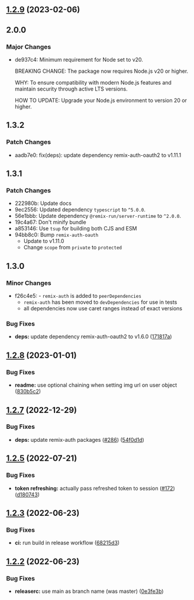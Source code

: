 ## [1.2.9](https://github.com/JosteinKringlen/remix-auth-spotify/compare/v1.2.8...v1.2.9) (2023-02-06)

## 2.0.0

### Major Changes

- de937c4: Minimum requirement for Node set to v20.

  BREAKING CHANGE: The package now requires Node.js v20 or higher.

  WHY: To ensure compatibility with modern Node.js features and maintain security through active LTS versions.

  HOW TO UPDATE: Upgrade your Node.js environment to version 20 or higher.

## 1.3.2

### Patch Changes

- aadb7e0: fix(deps): update dependency remix-auth-oauth2 to v1.11.1

## 1.3.1

### Patch Changes

- 222980b: Update docs
- 9ec2556: Updated dependency `typescript` to `^5.0.0`.
- 56e1bbb: Update dependency `@remix-run/server-runtime` to `^2.0.0`.
- 19c4a67: Don't minify bundle
- a853146: Use `tsup` for building both CJS and ESM
- 94bb8c0: Bump `remix-auth-oauth`
  - Update to v1.11.0
  - Change `scope` from `private` to `protected`

## 1.3.0

### Minor Changes

- f26c4e5: - `remix-auth` is added to `peerDependencies`
  - `remix-auth` has been moved to `devDependencies` for use in tests
  - all dependencies now use caret ranges instead of exact versions

### Bug Fixes

- **deps:** update dependency remix-auth-oauth2 to v1.6.0 ([171817a](https://github.com/JosteinKringlen/remix-auth-spotify/commit/171817a5854282fe0660df4061e19b570bc40112))

## [1.2.8](https://github.com/JosteinKringlen/remix-auth-spotify/compare/v1.2.7...v1.2.8) (2023-01-01)

### Bug Fixes

- **readme:** use optional chaining when setting img url on user object ([830b5c2](https://github.com/JosteinKringlen/remix-auth-spotify/commit/830b5c2b932b7ec4d87a83b40a92f48420bd99ee))

## [1.2.7](https://github.com/JosteinKringlen/remix-auth-spotify/compare/v1.2.6...v1.2.7) (2022-12-29)

### Bug Fixes

- **deps:** update remix-auth packages ([#286](https://github.com/JosteinKringlen/remix-auth-spotify/issues/286)) ([54f0d1d](https://github.com/JosteinKringlen/remix-auth-spotify/commit/54f0d1d21c1b36ea64694edba9397e9856411b0a))

## [1.2.5](https://github.com/JosteinKringlen/remix-auth-spotify/compare/v1.2.4...v1.2.5) (2022-07-21)

### Bug Fixes

- **token refreshing:** actually pass refreshed token to session ([#172](https://github.com/JosteinKringlen/remix-auth-spotify/issues/172)) ([d180743](https://github.com/JosteinKringlen/remix-auth-spotify/commit/d180743be449823c98c27fdf3ec7f2199010441c))

## [1.2.3](https://github.com/JosteinKringlen/remix-auth-spotify/compare/v1.2.2...v1.2.3) (2022-06-23)

### Bug Fixes

- **ci:** run build in release workflow ([68215d3](https://github.com/JosteinKringlen/remix-auth-spotify/commit/68215d336cd3b8d4f3cd4277a3c590d897535695))

## [1.2.2](https://github.com/JosteinKringlen/remix-auth-spotify/compare/v1.2.1...v1.2.2) (2022-06-23)

### Bug Fixes

- **releaserc:** use main as branch name (was master) ([0e3fe3b](https://github.com/JosteinKringlen/remix-auth-spotify/commit/0e3fe3b132f320ca9eaae07920ae1be505f4506a))
